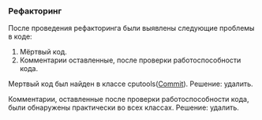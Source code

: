 ### Рефакторинг

После проведения рефакторинга были выявлены следующие проблемы в коде:

1. Мёртвый код.
2. Комментарии оставленные, после проверки работоспособности кода.

Мертвый код был найден в классе cputools([Commit](https://github.com/v4rgon/course-project-tritpo/commit/7c275efeaf168841135eb6f164f03212a004e590)).
Решение: удалить.

Комментарии, оставленные после проверки работоспособности кода, были обнаружены практически во всех классах.
Решение: удалить.
